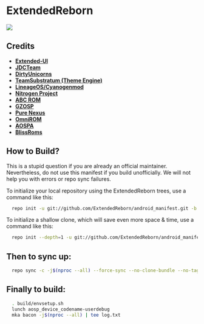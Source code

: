 ExtendedReborn
===========

<img src="https://gitcdn.link/repo/ExtendedReborn/android_manifest/android_10/exui-banner.jpg"> 

Credits
-------
* [**Extended-UI**](https://github.com/Extended-UI)
* [**JDCTeam**](https://github.com/AOSP-JF-MM)
* [**DirtyUnicorns**](https://github.com/DirtyUnicorns)
* [**TeamSubstratum (Theme Engine)**](https://github.com/Substratum)
* [**LineageOS/Cyanogenmod**](https://github.com/LineageOS)
* [**Nitrogen Project**](https://github.com/nitrogen-project)
* [**ABC ROM**](https://github.com/ezio84)
* [**GZOSP**](https://github.com/GZOSP)
* [**Pure Nexus**](https://github.com/PureNexusProject)
* [**OmniROM**](https://github.com/omnirom/)
* [**AOSPA**](https://github.com/aospa/)
* [**BlissRoms**](https://github.com/BlissRoms)

How to Build?
-------------

This is a stupid question if you are already an official maintainer. Nevertheless, do not use this manifest if you build unofficially. We will not help you with errors or repo sync failures.

To initialize your local repository using the ExtendedReborn trees, use a 
command like this:

```bash
  repo init -u git://github.com/ExtendedReborn/android_manifest.git -b android_10-official
```
To initialize a shallow clone, which will save even more space & time, use a command like this:

```bash
  repo init --depth=1 -u git://github.com/ExtendedReborn/android_manifest.git -b android_10-official
```
  
Then to sync up:
----------------

```bash
  repo sync -c -j$(nproc --all) --force-sync --no-clone-bundle --no-tags
```
Finally to build:
-----------------

```bash
  . build/envsetup.sh
  lunch aosp_device_codename-userdebug
  mka bacon -j$(nproc --all) | tee log.txt
```
